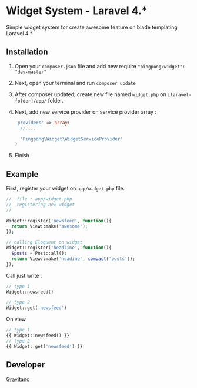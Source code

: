Widget System - Laravel 4.*
======

Simple widget system for create awesome feature on blade templating Laravel 4.*

Installation
------------

1. Open your `composer.json` file and add new require `"pingpong/widget": "dev-master"`
2. Next, open your terminal and run `composer update`
3. After composer updated, create new file named `widget.php` on `[laravel-folder]/app/` folder.
4. Next, add new service provider on service provider array :
  
    ```php
    'providers' => array(
      //....

      'Pingpong\Widget\WidgetServiceProvider'
    )
    ```
    
5. Finish

Example
-------
First, register your widget on `app/widget.php` file.

  ```php
  //  file : app/widget.php
  //  registering new widget
  //
  
  Widget::register('newsfeed', function(){
    return View::make('awesome');
  });
  
  // calling Eloquent on widget
  Widget::register('headline', function(){
    $posts = Post::all();
    return View::make('headine', compact('posts'));
  });
  
  ```
  
Call just write :
  
  ```php
  // type 1
  Widget::newsfeed()
  
  // type 2
  Widget::get('newsfeed')
  ```
  
On view
  
  ```php
  // type 1
  {{ Widget::newsfeed() }}
  // type 2
  {{ Widget::get('newsfeed') }}
  ```
  
Developer
--------
[Gravitano](https://github.com/gravitano)

